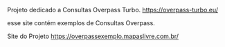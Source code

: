Projeto dedicado a Consultas Overpass Turbo. https://overpass-turbo.eu/

esse site contém exemplos de Consultas Overpass.

Site do Projeto https://overpassexemplo.mapaslivre.com.br/
          
